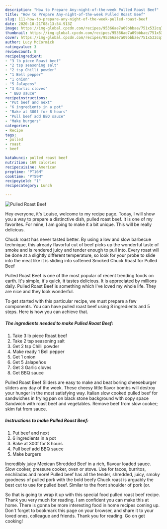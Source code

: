 ```yaml
---
description: "How to Prepare Any-night-of-the-week Pulled Roast Beef"
title: "How to Prepare Any-night-of-the-week Pulled Roast Beef"
slug: 111-how-to-prepare-any-night-of-the-week-pulled-roast-beef
date: 2020-10-21T08:13:54.913Z
image: https://img-global.cpcdn.com/recipes/95366ae7a09bbbae/751x532cq70/pulled-roast-beef-recipe-main-photo.jpg
thumbnail: https://img-global.cpcdn.com/recipes/95366ae7a09bbbae/751x532cq70/pulled-roast-beef-recipe-main-photo.jpg
cover: https://img-global.cpcdn.com/recipes/95366ae7a09bbbae/751x532cq70/pulled-roast-beef-recipe-main-photo.jpg
author: Lucy McCormick
ratingvalue: 3
reviewcount: 8
recipeingredient:
- "3 lb piece Roast beef"
- "2 tsp seasoning salt"
- "2 tsp Chilli powder"
- "1 Bell pepper"
- "1 onion"
- "5 Jalapeos"
- "3 Garlic cloves"
- " BBQ sauce"
recipeinstructions:
- "Put beef and next"
- "6 ingredients in a pot"
- "Bake at 300f for 8 hours"
- "Pull beef add BBQ sauce"
- "Make burgers"
categories:
- Recipe
tags:
- pulled
- roast
- beef

katakunci: pulled roast beef 
nutrition: 169 calories
recipecuisine: American
preptime: "PT16M"
cooktime: "PT59M"
recipeyield: "1"
recipecategory: Lunch

---
```



![Pulled Roast Beef](https://img-global.cpcdn.com/recipes/95366ae7a09bbbae/751x532cq70/pulled-roast-beef-recipe-main-photo.jpg)

Hey everyone, it's Louise, welcome to my recipe page. Today, I will show you a way to prepare a distinctive dish, pulled roast beef. It is one of my favorites. For mine, I am going to make it a bit unique. This will be really delicious.

Chuck roast has never tasted better. By using a low and slow barbecue technique, this already flavorful cut of beef picks up the wonderful taste of smoke and is rendered juicy and tender enough to pull into. Every roast will be done at a slightly different temperature, so look for your probe to slide into the meat like it is sliding into softened Smoked Chuck Roast for Pulled Beef

Pulled Roast Beef is one of the most popular of recent trending foods on earth. It's simple, it's quick, it tastes delicious. It is appreciated by millions daily. Pulled Roast Beef is something which I've loved my whole life. They are nice and they look wonderful.


To get started with this particular recipe, we must prepare a few components. You can have pulled roast beef using 8 ingredients and 5 steps. Here is how you can achieve that.

<!--inarticleads1-->

##### The ingredients needed to make Pulled Roast Beef:

1. Take 3 lb piece Roast beef
1. Take 2 tsp seasoning salt
1. Get 2 tsp Chilli powder
1. Make ready 1 Bell pepper
1. Get 1 onion
1. Get 5 Jalapeños
1. Get 3 Garlic cloves
1. Get  BBQ sauce


Pulled Roast Beef Sliders are easy to make and beat boring cheeseburger sliders any day of the week. These cheesy little flavor bombs will destroy your hunger in the most satisfying way. Italian slow cooked pulled beef for sandwiches in frying pan on black stone background with copy space Sandwich with roast beef and vegetables. Remove beef from slow cooker; skim fat from sauce. 

<!--inarticleads2-->

##### Instructions to make Pulled Roast Beef:

1. Put beef and next
1. 6 ingredients in a pot
1. Bake at 300f for 8 hours
1. Pull beef add BBQ sauce
1. Make burgers


Incredibly juicy Mexican Shredded Beef in a rich, flavour loaded sauce. Slow cooker, pressure cooker, oven or stove. Use for tacos, burritos, enchiladas and more! Pulled beef has all the tender, shredded, juicy, smoky goodness of pulled pork with the bold beefy Chuck roast is arguably the best cut to use for pulled beef. Similar to the front shoulder of pork (or. 

So that is going to wrap it up with this special food pulled roast beef recipe. Thank you very much for reading. I am confident you can make this at home. There is gonna be more interesting food in home recipes coming up. Don't forget to bookmark this page on your browser, and share it to your loved ones, colleague and friends. Thank you for reading. Go on get cooking!
